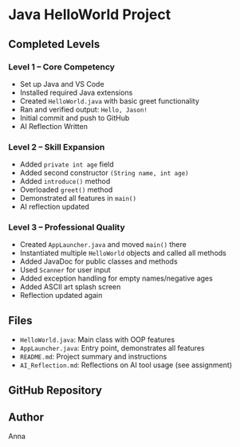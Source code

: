 # Java HelloWorld Project

## Completed Levels

### Level 1 – Core Competency
- Set up Java and VS Code
- Installed required Java extensions
- Created `HelloWorld.java` with basic greet functionality
- Ran and verified output: `Hello, Jason!`
- Initial commit and push to GitHub
- AI Reflection Written
### Level 2 – Skill Expansion
- Added `private int age` field
- Added second constructor `(String name, int age)`
- Added `introduce()` method
- Overloaded `greet()` method
- Demonstrated all features in `main()`
- AI reflection updated

### Level 3 – Professional Quality
- Created `AppLauncher.java` and moved `main()` there
- Instantiated multiple `HelloWorld` objects and called all methods
- Added JavaDoc for public classes and methods
- Used `Scanner` for user input
- Added exception handling for empty names/negative ages
- Added ASCII art splash screen
- Reflection updated again

## Files
- `HelloWorld.java`: Main class with OOP features
- `AppLauncher.java`: Entry point, demonstrates all features
- `README.md`: Project summary and instructions
- `AI_Reflection.md`: Reflections on AI tool usage (see assignment)

## GitHub Repository


## Author
Anna
